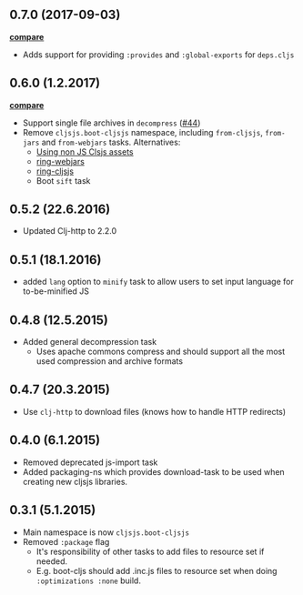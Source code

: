 ## 0.7.0 (2017-09-03)

**[compare](https://github.com/cljsjs/boot-cljsjs/compare/0.6.0...0.7.0)**

- Adds support for providing `:provides` and `:global-exports` for `deps.cljs`

## 0.6.0 (1.2.2017)

**[compare](https://github.com/cljsjs/boot-cljsjs/compare/0.5.2...0.6.0)**

- Support single file archives in `decompress` ([#44](https://github.com/cljsjs/boot-cljsjs/issues/44))
- Remove `cljsjs.boot-cljsjs` namespace, including `from-cljsjs`, `from-jars` and
`from-webjars` tasks. Alternatives:
    - [Using non JS Clsjs assets](https://github.com/cljsjs/packages/wiki/Non-JS-Assets)
    - [ring-webjars](https://github.com/weavejester/ring-webjars)
    - [ring-cljsjs](https://github.com/Deraen/ring-cljsjs)
    - Boot `sift` task

## 0.5.2 (22.6.2016)

- Updated Clj-http to 2.2.0

## 0.5.1 (18.1.2016)

- added `lang` option to `minify` task to allow users to set input language for to-be-minified JS

## 0.4.8 (12.5.2015)

- Added general decompression task
  - Uses apache commons compress and should support all the most used
  compression and archive formats

## 0.4.7 (20.3.2015)

- Use `clj-http` to download files (knows how to handle HTTP redirects)

## 0.4.0 (6.1.2015)

- Removed deprecated js-import task
- Added packaging-ns which provides download-task to be used when creating
  new cljsjs libraries.

## 0.3.1 (5.1.2015)

- Main namespace is now `cljsjs.boot-cljsjs`
- Removed `:package` flag
  - It's responsibility of other tasks to add files to resource set if needed.
  - E.g. boot-cljs should add .inc.js files to resource set when doing `:optimizations :none` build.
